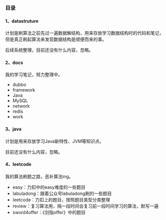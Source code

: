 ### 目录

#### 1、datastruture 
计划是刷算法之前先过一遍数据解结构，用来存放学习数据结构时的代码和笔记，但是真正刷起算法来发现数据结构是顺便而来的事。

后续系统整理，目前还没有什么内容，忽略。

#### 2、docs
我的学习笔记，努力整理中。
- dubbo
- framework
- Java
- MySQL
- network
- redis
- work

#### 3、java
计划是用来存放学习Java新特性、JVM等知识点。

目前还没有什么内容，忽略。

#### 4、leetcode
我的算法刷题之路，恶补算法ing。
- easy：力扣中的easy难度的一些题目
- labuladong：跟着公众号labuladong刷的一些题目
- leetcode：力扣上的题目，按照题目类型分类整理
- review：复习算法用，隔一段时间会复习前一段时间学习的算法，默写一遍
- sword4offer：《剑指offer》中的题目